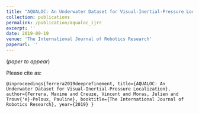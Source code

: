 ```yaml
---
title: "AQUALOC: An Underwater Dataset for Visual-Inertial-Pressure Localization"
collection: publications
permalink: /publication/aqualoc_ijrr
excerpt: ''
date: 2019-09-19
venue: 'The International Journal of Robotics Research'
paperurl: ''
---
```


(_paper to appear_)

Please cite as:

<code>@inproceedings{ferrera2019deeprefinement,
  title={AQUALOC: An Underwater Dataset for Visual-Inertial-Pressure Localization},
  author={Ferrera, Maxime and Creuze, Vincent and Moras, Julien and Trouv{\'e}-Peloux, Pauline},
  booktitle={The International Journal of Robotics Research},
  year={2019}
}

</code>
